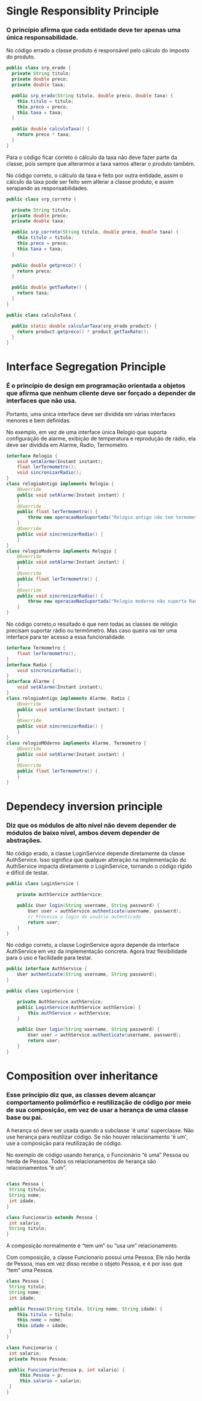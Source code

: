 # Single Responsiblity Principle

### O princípio afirma que cada entidade deve ter apenas uma única responsabilidade. 

No código errado a classe produto é responsável pelo cálculo do imposto do produto.
~~~java
public class srp_erado {
  private String titulo;
  private double preco;
  private double taxa;

  public srp_erado(String titulo, double preco, double taxa) {
    this.titulo = titulo;
    this.preco = preco;
    this.taxa = taxa;
  }

  public double calculoTaxa() {
    return preco * taxa;
  }
}
~~~
Para o código ficar correto o cálculo da taxa não deve fazer parte da classe, pois sempre que alterarmos a taxa vamos alterar o produto também. 

No código correto, o cálculo da taxa e feito por outra entidade, assim o cálculo da taxa pode ser feito sem alterar a classe produto, e assim serapando as responsabilidades.

~~~java
public class srp_correto {

  private String titulo;
  private double preco;
  private double taxa;

  public srp_correto(String titulo, double preco, double taxa) {
    this.titulo = titulo;
    this.preco = preco;
    this.taxa = taxa;
  }

  public double getpreco() {
    return preco;
  }

  public double getTaxRate() {
    return taxa;
  }
}

public class calculoTaxa {

  public static double calcularTaxa(srp_erado product) {
    return product.getpreco() * product.getTaxRate();
  }
}
~~~

# Interface Segregation Principle

### É o princípio de design em programação orientada a objetos que afirma que nenhum cliente deve ser forçado a depender de interfaces que não usa.

Portanto, uma única interface deve ser dividida em várias interfaces menores e bem definidas. 

No exemplo, em vez de uma interface única Relogio que suporta configuração de alarme, exibição de temperatura e reprodução de rádio, ela deve ser dividida em Alarme, Radio, Termometro. 
~~~java
interface Relogio {
    void setAlarme(Instant instant);
    float lerTermometro();
    void sincronizarRadio();
}
class relogioAntigo implements Relogio {
    @Override
    public void setAlarme(Instant instant) {
    }
    @Override
    public float lerTermometro() {
        throw new operacaoNaoSuportada("Relogio antigo não tem termometro");
    }
    @Override
    public void sincronizarRadio() {
    }
}
class relogioModerno implements Relogio {
    @Override
    public void setAlarme(Instant instant) {
    }
    @Override
    public float lerTermometro() {
    }
    @Override
    public void sincronizarRadio() {
        throw new operacaoNaoSuportada("Relogio moderno não suporta Radio");
    }
}
~~~

No código correto,o resultado é que nem todas as classes de relógio precisam suportar rádio ou termômetro. Mas caso queira vai ter uma interface para ter acesso a essa funcionalidade.

~~~java
interface Termometro {
    float lerTermometro();
}
interface Radio {
    void sincronizarRadio();
}   
interface Alarme {
    void setAlarme(Instant instant);
}
class relogioAntigo implements Alarme, Radio {
    @Override
    public void setAlarme(Instant instant) {
    }
    @Override
    public void sincronizarRadio() {
    }
}
class relogioMOderno implements Alarme, Termometro {
    @Override
    public void setAlarme(Instant instant) {
    }
    @Override
    public float lerTermometro() {
    }
}
~~~

# Dependecy inversion principle

### Diz que os módulos de alto nível não devem depender de módulos de baixo nível, ambos devem depender de abstrações.

No código erado, a classe LoginService depende diretamente da classe AuthService. Isso significa que qualquer alteração na implementação do AuthService impacta diretamente o LoginService, tornando o código rígido e difícil de testar.

~~~java
public class LoginService {

    private AuthService authService;

    public User login(String username, String password) {
        User user = authService.authenticate(username, password);
        // Processa o login do usuário autenticado
        return user;
    }
}
~~~

No código correto, a classe LoginService agora depende da interface AuthService em vez da implementação concreta. Agora traz flexibilidade para o uso e facilidade para testar.

~~~java
public interface AuthService {
    User authenticate(String username, String password);
}

public class LoginService {

    private AuthService authService;
    public LoginService(AuthService authService) {
        this.authService = authService;
    }

    public User login(String username, String password) {
        User user = authService.authenticate(username, password);
        return user;
    }
}
~~~

# Composition over inheritance
### Esse príncipio diz que, as classes devem alcançar comportamento polimórfico e reutilização de código por meio de sua composição, em vez de usar a herança de uma classe base ou pai. 

A herança só deve ser usada quando a subclasse 'é uma' superclasse. Não use herança para reutilizar código. Se não houver relacionamento 'é um', use a composição para reutilização de código.

No exemplo de código usando herança, o Funcionário “é uma” Pessoa ou herda de Pessoa. Todos os relacionamentos de herança são relacionamentos “é um”.

~~~java

class Pessoa {
 String titulo;
 String nome;
 int idade;
}

class Funcionario extends Pessoa { 
 int salario;
 String titulo;
}
~~~
A composição normalmente é “tem um” ou “usa um” relacionamento. 

Com composição, a classe Funcionario possui uma Pessoa. Ele não herda de Pessoa, mas em vez disso recebe o objeto Pessoa, e é por isso que “tem” uma Pessoa.

~~~java
class Pessoa {
 String titulo;
 String nome;
 int idade;

 public Pessoa(String titulo, String nome, String idade) {
    this.titulo = titulo;
    this.nome = nome;
    this.idade = idade;
 }
}

class Funcionario {
 int salario;
 private Pessoa Pessoa;

 public Funcionario(Pessoa p, int salario) {
     this.Pessoa = p;
     this.salario = salario;
 }
}
~~~
